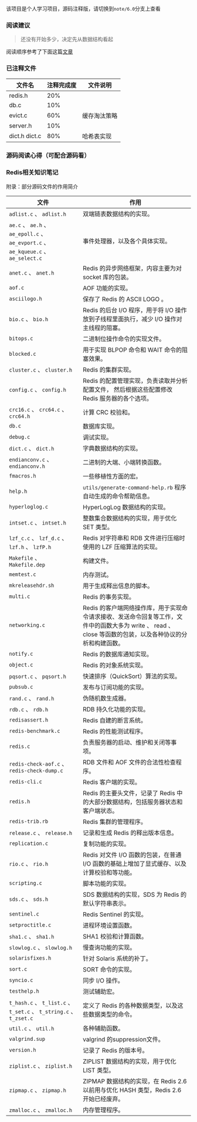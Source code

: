 该项目是个人学习项目，源码注释版，请切换到`note/6.0`分支上查看

### 阅读建议

> 还没有开始多少，决定先从数据结构看起

阅读顺序参考了下面这篇[文章](https://blog.huangz.me/diary/2014/how-to-read-redis-source-code.html)

### 已注释文件
文件名|注释完成度|文件说明
----|--|--
redis.h| 20% | 
db.c | 10% | 
evict.c | 60% | 缓存淘汰策略
server.h | 10% | 
dict.h dict.c | 80% | 哈希表实现

### 源码阅读心得（可配合源码看）


### Redis相关知识笔记



附录：部分源码文件的作用简介

文件|作用 
---|---
``adlist.c`` 、 ``adlist.h``                                      | 双端链表数据结构的实现。     
``ae.c`` 、 ``ae.h`` 、 ``ae_epoll.c`` 、 ``ae_evport.c`` 、``ae_kqueue.c`` 、 ``ae_select.c``      | 事件处理器，以及各个具体实现。                        
``anet.c`` 、 ``anet.h``                                          | Redis 的异步网络框架，内容主要为对 socket 库的包装。            
``aof.c``                                                         | AOF 功能的实现。                                                
``asciilogo.h``                                                   | 保存了 Redis 的 ASCII LOGO 。                                   
``bio.c`` 、 ``bio.h``                                            | Redis 的后台 I/O 程序，用于将 I/O 操作放到子线程里面执行，减少 I/O 操作对主线程的阻塞。
``bitops.c``                                                      | 二进制位操作命令的实现文件。                                    
 ``blocked.c``                                                     | 用于实现 BLPOP 命令和 WAIT 命令的阻塞效果。                     
``cluster.c`` 、 ``cluster.h``                                    | Redis 的集群实现。                                              
``config.c`` 、 ``config.h``                                      | Redis 的配置管理实现，负责读取并分析配置文件， 然后根据这些配置修改 Redis 服务器的各个选项。                    
``crc16.c`` 、 ``crc64.c`` 、 ``crc64.h``                         | 计算 CRC 校验和。                                                
``db.c``                                                          | 数据库实现。                                                     
``debug.c``                                                       | 调试实现。                                                       
``dict.c`` 、 ``dict.h``                                          | 字典数据结构的实现。                                             
``endianconv.c`` 、 ``endianconv.h``                              | 二进制的大端、小端转换函数。                                     
``fmacros.h``                                                     | 一些移植性方面的宏。                                             
``help.h``                                                        | ``utils/generate-command-help.rb`` 程序自动生成的命令帮助信息。  
``hyperloglog.c``                                                 | HyperLogLog 数据结构的实现。                                    
``intset.c`` 、 ``intset.h``                                      | 整数集合数据结构的实现，用于优化 SET 类型。                      
``lzf_c.c`` 、 ``lzf_d.c`` 、 ``lzf.h`` 、 ``lzfP.h``             | Redis 对字符串和 RDB 文件进行压缩时使用的 LZF 压缩算法的实现。   
``Makefile`` 、 ``Makefile.dep``                                  | 构建文件。                                                     
``memtest.c``                                                     | 内存测试。                                                        
``mkreleasehdr.sh``                                               | 用于生成释出信息的脚本。                                         
``multi.c``                                                       | Redis 的事务实现。                                                
``networking.c``                                                  | Redis 的客户端网络操作库，用于实现命令请求接收、发送命令回复等工作，文件中的函数大多为 write 、 read 、 close 等函数的包装，以及各种协议的分析和构建函数。
``notify.c``                                                      | Redis 的数据库通知实现。                                          
``object.c``                                                      | Redis 的对象系统实现。                                            
``pqsort.c`` 、 ``pqsort.h``                                      | 快速排序（QuickSort）算法的实现。                                 
``pubsub.c``                                                      | 发布与订阅功能的实现。                                            
``rand.c`` 、 ``rand.h``                                          | 伪随机数生成器。                                                  
``rdb.c`` 、 ``rdb.h``                                            | RDB 持久化功能的实现。                                            
``redisassert.h``                                                 | Redis 自建的断言系统。                                            
``redis-benchmark.c``                                             | Redis 的性能测试程序。                                            
``redis.c``                                                       | 负责服务器的启动、维护和关闭等事项。                              
``redis-check-aof.c`` 、 ``redis-check-dump.c``                   | RDB 文件和 AOF 文件的合法性检查程序。                             
``redis-cli.c``                                                   | Redis 客户端的实现。                                              
``redis.h``                                                       | Redis 的主要头文件，记录了 Redis 中的大部分数据结构，包括服务器状态和客户端状态。                                      
``redis-trib.rb``                                                 | Redis 集群的管理程序。                                            
``release.c`` 、 ``release.h``                                    | 记录和生成 Redis 的释出版本信息。                                 
``replication.c``                                                 | 复制功能的实现。
``rio.c`` 、 ``rio.h``                                            | Redis 对文件 I/O 函数的包装，在普通 I/O 函数的基础上增加了显式缓存、以及计算校验和等功能。
``scripting.c``                                                   | 脚本功能的实现。 
``sds.c`` 、 ``sds.h``                                            | SDS 数据结构的实现，SDS 为 Redis 的默认字符串表示。
``sentinel.c``                                                    | Redis Sentinel 的实现。
``setproctitle.c``                                                | 进程环境设置函数。
``sha1.c`` 、 ``sha1.h``                                          | SHA1 校验和计算函数。
``slowlog.c`` 、 ``slowlog.h``                                    | 慢查询功能的实现。
``solarisfixes.h``                                                | 针对 Solaris 系统的补丁。
``sort.c``                                                        | SORT 命令的实现。
``syncio.c``                                                      | 同步 I/O 操作。 
``testhelp.h``                                                    | 测试辅助宏。
``t_hash.c`` 、 ``t_list.c`` 、 ``t_set.c`` 、 ``t_string.c`` 、 ``t_zset.c`` | 定义了 Redis 的各种数据类型，以及这些数据类型的命令。
``util.c`` 、 ``util.h``                                          | 各种辅助函数。                                                    
``valgrind.sup``                                                  | valgrind 的suppression文件。                                      
``version.h``                                                     | 记录了 Redis 的版本号。                                           
``ziplist.c`` 、 ``ziplist.h``                                    | ZIPLIST 数据结构的实现，用于优化 LIST 类型。                      
``zipmap.c`` 、 ``zipmap.h``                                      | ZIPMAP 数据结构的实现，在 Redis 2.6 以前用与优化 HASH 类型，Redis 2.6 开始已经废弃。                                          
``zmalloc.c`` 、 ``zmalloc.h``                                    | 内存管理程序。                                                    
